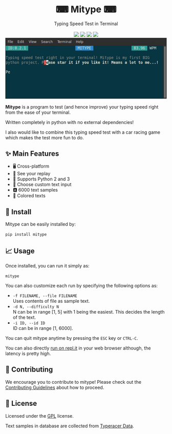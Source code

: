 <h1 align="center"> ⌨ Mitype ⌨ </h1>
<p align="center">
    Typing Speed Test in Terminal 
    <br />
  <br />
<a href="https://codeclimate.com/github/Mithil467/mitype/maintainability"><img src="https://api.codeclimate.com/v1/badges/4d0397d4c7dd3b81a205/maintainability"></a>
<a href="https://pypi.org/project/mitype/"><img src="https://img.shields.io/pypi/v/mitype.svg"></a>
<a href="LICENSE.txt"><img src="https://img.shields.io/pypi/l/mitype.svg"></a>
<a href="https://github.com/ambv/black"><img src="https://img.shields.io/badge/code%20style-black-000000.svg"></a>
<br />
<img src="docs/source/_static/demo.gif" alt=>
</p>

**Mitype** is a program to test (and hence improve) your typing speed right from the ease of your terminal.

Written completely in python with no external dependencies!

I also would like to combine this typing speed test with a car racing game which makes the test more fun to do.

## ✨ Main Features

- 🖥️ Cross-platform
- 🎦 See your replay
- 🐍 Supports Python 2 and 3
- 📝 Choose custom text input
- 🅰️ 6000 text samples
- 🌈 Colored texts

## 🔧 Install

Mitype can be easily installed by:

```pip install mitype```

## 📈 Usage

Once installed, you can run it simply as:

```mitype```

You can also customize each run by specifying the following options as:

- ```-f FILENAME, --file FILENAME```  
  Uses contents of file as sample text.  
- ```-d N, --difficulty N```  
  N can be in range [1, 5] with 1 being the easiest. This decides the length of the text.  
- ```-i ID, --id ID```  
  ID can be in range [1, 6000].  

You can quit mitype anytime by pressing the `ESC` key or `CTRL-C`.

You can also directly [run on repl.it](https://mitype.mithil467.repl.run/) in your web browser although, the latency is pretty high.

## 💚 Contributing

We encourage you to contribute to mitype! Please check out the [Contributing Guidelines](CONTRIBUTING.md) about how to proceed.

## 📜 License

Licensed under the [GPL](LICENSE.txt) license.

Text samples in database are collected from [Typeracer Data](http://typeracerdata.com/texts).

